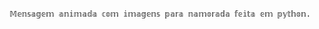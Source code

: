                                                                                       𝕄𝕖𝕟𝕤𝕒𝕘𝕖𝕞 𝕒𝕟𝕚𝕞𝕒𝕕𝕒 𝕔𝕠𝕞 𝕚𝕞𝕒𝕘𝕖𝕟𝕤 𝕡𝕒𝕣𝕒 𝕟𝕒𝕞𝕠𝕣𝕒𝕕𝕒 𝕗𝕖𝕚𝕥𝕒 𝕖𝕞 𝕡𝕪𝕥𝕙𝕠𝕟.

